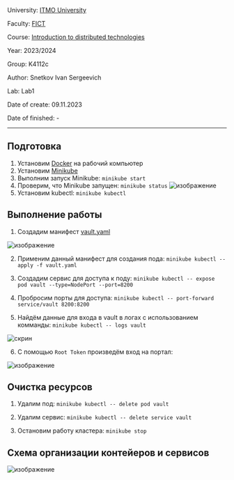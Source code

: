University: [ITMO University](https://itmo.ru/ru/)

Faculty: [FICT](https://fict.itmo.ru)

Course: [Introduction to distributed technologies](https://github.com/itmo-ict-faculty/introduction-to-distributed-technologies)

Year: 2023/2024

Group: K4112c

Author: Snetkov Ivan Sergeevich

Lab: Lab1

Date of create: 09.11.2023

Date of finished: -

_________________________________________________________________________________________________________________________________________________________


## Подготовка
1. Установим [Docker](https://www.docker.com/) на рабочий компьютер
2. Установим [Minikube](https://minikube.sigs.k8s.io/docs/start/)
3. Выполним запуск Minikube: 
  `minikube start`
4. Проверим, что Minikube запущен: 
  `minikube status`
![изображение](https://github.com/Ivasnet/2023_2024-introduction_to_distributed_technologies-k4112c-snetkov_i_s/assets/70843270/03d9a5dd-bf22-400a-abac-fbb995439ba6)
5. Установим kubectl: 
  `minikube kubectl`

## Выполнение работы
1. Создадим манифест [vault.yaml](https://github.com/Ivasnet/2023_2024-introduction_to_distributed_technologies-k4112c-snetkov_i_s/blob/main/lab1/vault.yaml)
   
![изображение](https://github.com/Ivasnet/2023_2024-introduction_to_distributed_technologies-k4112c-snetkov_i_s/assets/70843270/a4b3d9ef-97d6-40c4-81fe-b1c37212a087)

2. Применим данный манифест для создания пода: 
  `minikube kubectl -- apply -f vault.yaml`

3. Создадим сервис для доступа к поду: 
  `minikube kubectl -- expose pod vault --type=NodePort --port=8200`

4. Пробросим порты для доступа: 
  `minikube kubectl -- port-forward service/vault 8200:8200`

5. Найдём данные для входа в vault в логах с использованием комманды:
 `minikube kubectl -- logs vault`

![скрин](https://github.com/Ivasnet/2023_2024-introduction_to_distributed_technologies-k4112c-snetkov_i_s/assets/70843270/14c8d30e-eeaf-46e9-9d19-03e9692b8129)

6. С помощью `Root Token` произведём вход на портал:
    
![изображение](https://github.com/Ivasnet/2023_2024-introduction_to_distributed_technologies-k4112c-snetkov_i_s/assets/70843270/f6d636b5-7926-4837-ae95-17183b42e3f4)

## Очистка ресурсов
1. Удалим под:
  `minikube kubectl -- delete pod vault`

2. Удалим сервис:
  `minikube kubectl -- delete service vault`

3. Остановим работу кластера:
  `minikube stop`

## Схема организации контейеров и сервисов
![изображение](https://github.com/Ivasnet/2023_2024-introduction_to_distributed_technologies-k4112c-snetkov_i_s/assets/70843270/f0ba807b-e40b-434a-afa1-187dcb3f55a0)

